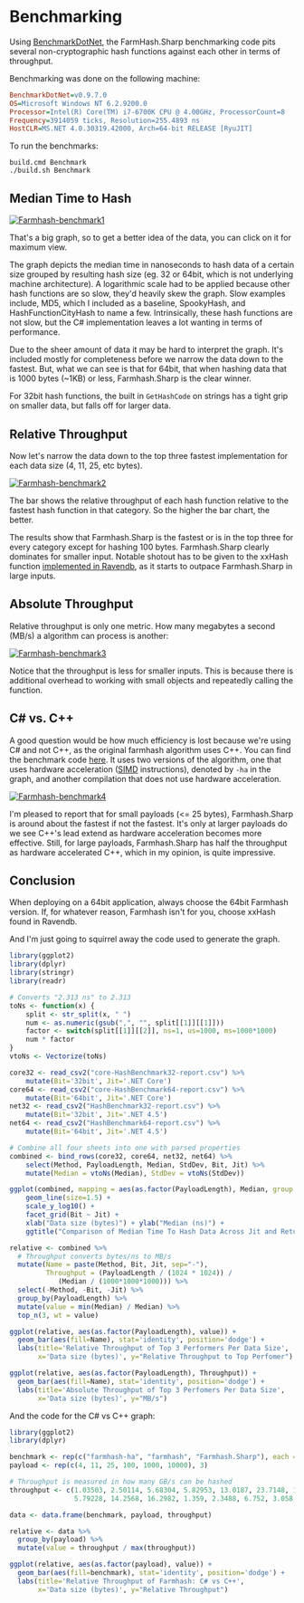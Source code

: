 # Benchmarking

Using [BenchmarkDotNet](https://github.com/PerfDotNet/BenchmarkDotNet), the
FarmHash.Sharp benchmarking code pits several non-cryptographic hash functions
against each other in terms of throughput.

Benchmarking was done on the following machine:

```ini
BenchmarkDotNet=v0.9.7.0
OS=Microsoft Windows NT 6.2.9200.0
Processor=Intel(R) Core(TM) i7-6700K CPU @ 4.00GHz, ProcessorCount=8
Frequency=3914059 ticks, Resolution=255.4893 ns
HostCLR=MS.NET 4.0.30319.42000, Arch=64-bit RELEASE [RyuJIT]
```

To run the benchmarks:

```
build.cmd Benchmark
./build.sh Benchmark
```

## Median Time to Hash

[![Farmhash-benchmark1](/Farmhash.Sharp/img/farmhash-benchmark1.png)](/Farmhash.Sharp/img/farmhash-benchmark1.png)

That's a big graph, so to get a better idea of the data, you can click on it
for maximum view.

The graph depicts the median time in nanoseconds to hash data of a certain
size grouped by resulting hash size (eg. 32 or 64bit, which is not underlying
machine architecture). A logarithmic scale had to be applied because other
hash functions are so slow, they'd heavily skew the graph. Slow examples include,
MD5, which I included as a baseline, SpookyHash, and HashFunctionCityHash to name
a few. Intrinsically, these hash functions are not slow, but the C# implementation
leaves a lot wanting in terms of performance.

Due to the sheer amount of data it may be hard to interpret the graph. It's included
mostly for completeness before we narrow the data down to the fastest. But, what we
can see is that for 64bit, that when hashing data that is 1000 bytes (~1KB) or less,
Farmhash.Sharp is the clear winner.

For 32bit hash functions, the built in `GetHashCode` on strings has a tight
grip on smaller data, but falls off for larger data.

## Relative Throughput

Now let's narrow the data down to the top three fastest implementation for each
data size (4, 11, 25, etc bytes).

[![Farmhash-benchmark2](/Farmhash.Sharp/img/farmhash-benchmark2.png)](/Farmhash.Sharp/img/farmhash-benchmark2.png)

The bar shows the relative throughput of each hash function relative to the
fastest hash function in that category. So the higher the bar chart, the
better.

The results show that Farmhash.Sharp is the fastest or is in the top three for
every category except for hashing 100 bytes. Farmhash.Sharp clearly dominates
for smaller input. Notable shotout has to be given
to the xxHash function [implemented in Ravendb](https://github.com/ayende/ravendb/blob/d43acf65e4e55b8789f3ea0d900bd44366ca81e0/Raven.Sparrow/Sparrow/Hashing.cs),
as it starts to outpace Farmhash.Sharp in large inputs.

## Absolute Throughput

Relative throughput is only one metric. How many megabytes a second (MB/s) a algorithm
can process is another:

[![Farmhash-benchmark3](/Farmhash.Sharp/img/farmhash-benchmark3.png)](/Farmhash.Sharp/img/farmhash-benchmark3.png)

Notice that the throughput is less for smaller inputs. This is because there is additional
overhead to working with small objects and repeatedly calling the function.

## C# vs. C++

A good question would be how much efficiency is lost because we're using
C# and not C++, as the original farmhash algorithm uses C++. You can find the
benchmark code [here](https://github.com/nickbabcock/Farmhash.Sharp/tree/5ef3ffc22a1b70b7875dc0b5ae73be496a45fb28/src/Farmhash.Benchmarks).
It uses two versions of the algorithm, one that uses hardware acceleration
([SIMD](https://en.wikipedia.org/wiki/SIMD) instructions), denoted by `-ha`
in the graph, and another compilation that does not use hardware acceleration.

[![Farmhash-benchmark4](/Farmhash.Sharp/img/c-sharp-vs-cpp.png)](/Farmhash.Sharp/img/c-sharp-vs-cpp.png)

I'm pleased to report that for small payloads (<= 25 bytes), Farmhash.Sharp
is around about the fastest if not the fastest. It's only at larger payloads
do we see C++'s lead extend as hardware acceleration becomes more effective.
Still, for large payloads, Farmhash.Sharp has half the throughput as hardware
accelerated C++, which in my opinion, is quite impressive. 

## Conclusion

When deploying on a 64bit application, always choose the 64bit Farmhash
version. If, for whatever reason, Farmhash isn't for you, choose xxHash found
in Ravendb.

And I'm just going to squirrel away the code used to generate the graph.

```R
library(ggplot2)
library(dplyr)
library(stringr)
library(readr)

# Converts "2.313 ns" to 2.313
toNs <- function(x) {
    split <- str_split(x, " ")
    num <- as.numeric(gsub(",", "", split[[1]][[1]]))
    factor <- switch(split[[1]][[2]], ns=1, us=1000, ms=1000*1000)
    num * factor
}
vtoNs <- Vectorize(toNs)

core32 <- read_csv2("core-HashBenchmark32-report.csv") %>%
    mutate(Bit='32bit', Jit='.NET Core')
core64 <- read_csv2("core-HashBenchmark64-report.csv") %>%
    mutate(Bit='64bit', Jit='.NET Core')
net32 <- read_csv2("HashBenchmark32-report.csv") %>%
    mutate(Bit='32bit', Jit='.NET 4.5')
net64 <- read_csv2("HashBenchmark64-report.csv") %>%
    mutate(Bit='64bit', Jit='.NET 4.5')

# Combine all four sheets into one with parsed properties
combined <- bind_rows(core32, core64, net32, net64) %>%
    select(Method, PayloadLength, Median, StdDev, Bit, Jit) %>%
    mutate(Median = vtoNs(Median), StdDev = vtoNs(StdDev))

ggplot(combined, mapping = aes(as.factor(PayloadLength), Median, group = Method, color = Method)) +
    geom_line(size=1.5) +
    scale_y_log10() +
    facet_grid(Bit ~ Jit) +
    xlab("Data size (bytes)") + ylab("Median (ns)") +
    ggtitle("Comparison of Median Time To Hash Data Across Jit and Return Size with Logarithmic Scale")

relative <- combined %>%    
  # Throughput converts bytes/ns to MB/s
  mutate(Name = paste(Method, Bit, Jit, sep="-"),
         Throughput = (PayloadLength / (1024 * 1024)) /
            (Median / (1000*1000*1000))) %>%
  select(-Method, -Bit, -Jit) %>%
  group_by(PayloadLength) %>%
  mutate(value = min(Median) / Median) %>%
  top_n(3, wt = value)

ggplot(relative, aes(as.factor(PayloadLength), value)) +
  geom_bar(aes(fill=Name), stat='identity', position='dodge') +
  labs(title='Relative Throughput of Top 3 Performers Per Data Size', 
       x='Data size (bytes)', y="Relative Throughput to Top Perfomer")

ggplot(relative, aes(as.factor(PayloadLength), Throughput)) +
  geom_bar(aes(fill=Name), stat='identity', position='dodge') +
  labs(title='Absolute Throughput of Top 3 Perfomers Per Data Size', 
       x='Data size (bytes)', y="MB/s")
```

And the code for the C# vs C++ graph:

```R
library(ggplot2)
library(dplyr)

benchmark <- rep(c("farmhash-ha", "farmhash", "Farmhash.Sharp"), each = 6)
payload <- rep(c(4, 11, 25, 100, 1000, 10000), 3)

# Throughput is measured in how many GB/s can be hashed
throughput <- c(1.03503, 2.50114, 5.68304, 5.82953, 13.0187, 23.7148, 1.3749, 3.04061, 6.6442,
                5.79228, 14.2568, 16.2982, 1.359, 2.3488, 6.752, 3.058, 11.008, 13.637)

data <- data.frame(benchmark, payload, throughput)

relative <- data %>%
  group_by(payload) %>%
  mutate(value = throughput / max(throughput))

ggplot(relative, aes(as.factor(payload), value)) +
  geom_bar(aes(fill=benchmark), stat='identity', position='dodge') +
  labs(title='Relative Throughput of Farmhash: C# vs C++',
       x='Data size (bytes)', y="Relative Throughput")
```
